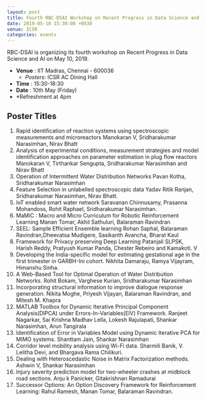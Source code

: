```yaml
---
layout: post
title: Fourth RBC-DSAI Workshop on Recent Progress in Data Science and AI
date: 2019-05-10 15:30:00 +0530
venue: ICSR
categories: events
---
```


RBC-DSAI is organizing its fourth workshop on Recent Progress in Data Science and AI on May 10, 2019.
<ul>
	<li>
		<b>Venue</b> : IIT Madras, Chennai - 600036
		<ul>
			<li> <i>Posters</i>: ICSR AC Dining Hall </li>
		</ul>
	</li>
	<li><b>Time</b> : 15:30-18:30</li>
	<li><b>Date</b> : 10th May (Friday)</li>
        <li>*Refreshment at 4pm</li>

</ul>


<h2 class="post-title text-center"> Poster Titles </h2>
<ol class="publications">
  <li> 
     <span class="pub-title">
        Rapid identification of reaction systems using spectroscopic measurements and microreactors
     </span>
     <span class="pub-authors">
       Manokaran V, Sridharakumar Narasimhan, Nirav Bhatt
     </span>
  </li>
  <li> 
     <span class="pub-title">
       Analysis of experimental conditions, measurement strategies and model identification approaches on parameter estimation in plug flow reactors
     </span>
     <span class="pub-authors">
      Manokaran V, Tirthankar Sengupta, Sridharakumar Narasimhan and Nirav Bhatt
     </span>
  </li>
  <li> 
     <span class="pub-title">
       Operation of Intermittent Water Distribution Networks
     </span>
     <span class="pub-authors">
      Pavan Kotha, Sridharakumar Narasimhan
     </span>
  </li>
  <li>
     <span class="pub-title">
       Feature Selection in unlabelled spectroscopic data
     </span>
     <span class="pub-authors">
      Yadav Ritik Ranjan, Sridharakumar Narasimhan,  Nirav Bhatt.
     </span>
  </li>
   <li> 
     <span class="pub-title">
       IoT enabled smart water network
     </span>
     <span class="pub-authors">
      Saravanan Chinnusamy, Prasanna Mohandoss, Rohit Raphael, Sridharakumar Narasimhan.
     </span>
  </li>
  <li> 
     <span class="pub-title">
       MaMiC : Macro and Micro Curriculum for Robotic Reinforcement Learning
     </span>
     <span class="pub-authors">
      Manan Tomar, Akhil Sathuluri, Balaraman Ravindran
     </span>
  </li>
  <li> 
     <span class="pub-title">
       SEEL: Sample Efficient Ensemble learning
     </span>
     <span class="pub-authors">
      Rohan Saphal, Balaraman Ravindran,Dheevatsa Mudigere, Sasikanth Avancha, Bharat Kaul 
     </span>
  </li>
  <li> 
     <span class="pub-title">
       Framework for Privacy preserving Deep Learning
     </span>
     <span class="pub-authors">
      Patanjali SLPSK, Harish Reddy, Pratyush Kumar Panda, Chester Rebeiro and Kamakoti. V
     </span>
  </li>
  <li> 
     <span class="pub-title">
       Developing the India-specific model for estimating gestational age in the first trimester in GARBH-Ini cohort.
     </span>
     <span class="pub-authors">
      Nikhita Damaraju, Ramya Vijayram, Himanshu Sinha.
     </span>
  </li>
  <li> 
     <span class="pub-title">
       A Web-Based Tool for Optimal Operation of Water Distribution Networks.
     </span>
     <span class="pub-authors">
      Rohit Bokam, Varghese Kurian, Sridharakumar Narasimhan
     </span>
  </li>
   <li> 
     <span class="pub-title">
       Incorporating structural information to improve dialogue response generation.
     </span>
     <span class="pub-authors">
      Nikita Moghe, Priyesh Vijayan, Balaraman Ravindran, and Mitesh M. Khapra
     </span>
  </li>
  <li> 
     <span class="pub-title">
       MATLAB Toolbox for Dynamic Iterative Principal Component Analysis(DIPCA) under Errors-In-Variables(EIV) Framework.
     </span>
     <span class="pub-authors">
      Ranjeet Nagarkar, Sai Krishna Madhav Lella, Lokesh Rajulapati, Shankar Narasimhan, Arun Tangirala
     </span>
  </li>
  <li> 
     <span class="pub-title">
       Identification of Error in Variables Model using Dynamic Iterative PCA for MIMO systems.
     </span>
     <span class="pub-authors">
      Shanttam Jain, Shankar Narasimhan
     </span>
  </li>
  <li> 
     <span class="pub-title">
       Corridor level mobility analysis using Wi-Fi data.
     </span>
     <span class="pub-authors">
      Sharmili Banik, V. Lelitha Devi, and Bhargava Rama Chilikuri.
     </span>
  </li>
  <li> 
     <span class="pub-title">
       Dealing with Heteroscedastic Noise in  Matrix Factorization methods.
     </span>
     <span class="pub-authors">
      Ashwin V, Shankar Narasimhan
     </span>
  </li>
  <li> 
     <span class="pub-title">
       Injury severity prediction model for two-wheeler crashes at midblock road sections.
     </span>
     <span class="pub-authors">
      Anju k Panicker, Gitakrishnan Ramadurai
     </span>
  </li>
  <li> 
     <span class="pub-title">
       Successor Options: An Option Discovery Framework for Reinforcement Learning:
     </span>
     <span class="pub-authors">
      Rahul Ramesh, Manan Tomar, Balaraman Ravindran.
     </span>
  </li>
 </ol>
<!--
<style>
body {
  font-family: Verdana, sans-serif;
 margin: 0;
}

* {
  box-sizing: border-box;
}

.row > .column {
  padding: 0 8px;
}

.row:after {
  content: "";
  display: table;
  clear: both;
}

.column {
  float: left;
  width: 25%;
}

/* The Modal (background) */
.modal {
  display: none;
  position: fixed;
  z-index: 1;
  padding-top: 100px;
  left: 0;
  top: 0;
  width: 100%;
  height: 100%;
  overflow: auto;
  background-color: black;
}

/* Modal Content */
.modal-content {
  position: relative;
  background-color: #fefefe;
  margin: auto;
  padding: 0;
  width: 90%;
  max-width: 1200px;
}

/* The Close Button */
.close {
  color: white;
  position: absolute;
  top: 10px;
  right: 25px;
  font-size: 35px;
  font-weight: bold;
}

.close:hover,
.close:focus {
  color: #999;
  text-decoration: none;
  cursor: pointer;
}

.mySlides {
  display: none;
}

.cursor {
  cursor: pointer
}

/* Next & previous buttons */
.prev,
.next {
  cursor: pointer;
  position: absolute;
  top: 50%;
  width: auto;
  padding: 16px;
  margin-top: -50px;
  color: white;
  font-weight: bold;
  font-size: 20px;
  transition: 0.6s ease;
  border-radius: 0 3px 3px 0;
  user-select: none;
  -webkit-user-select: none;
}

/* Position the "next button" to the right */
.next {
  right: 0;
  border-radius: 3px 0 0 3px;
}

/* On hover, add a black background color with a little bit see-through */
.prev:hover,
.next:hover {
  background-color: rgba(0, 0, 0, 0.8);
}

/* Number text (1/3 etc) */
.numbertext {
  color: #f2f2f2;
  font-size: 12px;
  padding: 8px 12px;
  position: absolute;
  top: 0;
}

img {
  margin-bottom: -4px;
}

.caption-container {
  text-align: center;
  background-color: black;
  padding: 2px 16px;
  color: white;
}

.demo {
  opacity: 0.6;
}

.active,
.demo:hover {
  opacity: 1;
}

img.hover-shadow {
  transition: 0.3s
}

.hover-shadow:hover {
  box-shadow: 0 4px 8px 0 rgba(0, 0, 0, 0.2), 0 6px 20px 0 rgba(0, 0, 0, 0.19)
}
</style>
<body>

<h2 style="text-align:center">Lightbox</h2>

<div class="row">
  <div class="column">
    <img src="/images/ws1.jpg" style="width:100%" onclick="openModal();currentSlide(1)" class="hover-shadow cursor">
  </div>
  <div class="column">
    <img src="/images/ws2.jpg" style="width:100%" onclick="openModal();currentSlide(2)" class="hover-shadow cursor">
  </div>
  <div class="column">
    <img src="/images/ws3.jpg" style="width:100%" onclick="openModal();currentSlide(3)" class="hover-shadow cursor">
  </div>
  <div class="column">
    <img src="/images/ws4.jpg" style="width:100%" onclick="openModal();currentSlide(4)" class="hover-shadow cursor">
  </div>
 <div class="column">
    <img src="/images/ws5.jpg" style="width:100%" onclick="openModal();currentSlide(4)" class="hover-shadow cursor">
  </div>
 <div class="column">
    <img src="/images/ws6.jpg" style="width:100%" onclick="openModal();currentSlide(4)" class="hover-shadow cursor">
  </div>
 <div class="column">
    <img src="/images/ws7.jpg" style="width:100%" onclick="openModal();currentSlide(4)" class="hover-shadow cursor">
  </div>
 <div class="column">
    <img src="/images/ws8.jpg" style="width:100%" onclick="openModal();currentSlide(4)" class="hover-shadow cursor">
  </div>
 <div class="column">
    <img src="/images/ws9.jpg" style="width:100%" onclick="openModal();currentSlide(4)" class="hover-shadow cursor">
  </div>
 <div class="column">
    <img src="/images/ws10.jpg" style="width:100%" onclick="openModal();currentSlide(4)" class="hover-shadow cursor">
  </div>
 <div class="column">
    <img src="/images/ws11.jpg" style="width:100%" onclick="openModal();currentSlide(4)" class="hover-shadow cursor">
  </div>
 <div class="column">
    <img src="/images/ws12.jpg" style="width:100%" onclick="openModal();currentSlide(4)" class="hover-shadow cursor">
  </div>
 <div class="column">
    <img src="/images/ws13.jpg" style="width:100%" onclick="openModal();currentSlide(4)" class="hover-shadow cursor">
  </div>
 <div class="column">
    <img src="/images/ws14.jpg" style="width:100%" onclick="openModal();currentSlide(4)" class="hover-shadow cursor">
  </div>
 <div class="column">
    <img src="/images/ws15.jpg" style="width:100%" onclick="openModal();currentSlide(4)" class="hover-shadow cursor">
  </div>
 <div class="column">
    <img src="/images/ws16.jpg" style="width:100%" onclick="openModal();currentSlide(4)" class="hover-shadow cursor">
  </div>
 <div class="column">
    <img src="/images/ws14.jpg" style="width:100%" onclick="openModal();currentSlide(4)" class="hover-shadow cursor">
  </div>
 <div class="column">
    <img src="/images/ws18.jpg" style="width:100%" onclick="openModal();currentSlide(4)" class="hover-shadow cursor">
  </div>
 <div class="column">
    <img src="/images/ws19.jpg" style="width:100%" onclick="openModal();currentSlide(4)" class="hover-shadow cursor">
  </div>
 <div class="column">
    <img src="/images/ws20.jpg" style="width:100%" onclick="openModal();currentSlide(4)" class="hover-shadow cursor">
  </div>
 <div class="column">
    <img src="/images/ws21.jpg" style="width:100%" onclick="openModal();currentSlide(4)" class="hover-shadow cursor">
  </div>
 <div class="column">
    <img src="/images/ws22.jpg" style="width:100%" onclick="openModal();currentSlide(4)" class="hover-shadow cursor">
  </div>
 <div class="column">
    <img src="/images/ws23.jpg" style="width:100%" onclick="openModal();currentSlide(4)" class="hover-shadow cursor">
  </div>
 <div class="column">
    <img src="/images/ws24.jpg" style="width:100%" onclick="openModal();currentSlide(4)" class="hover-shadow cursor">
  </div>
 <div class="column">
    <img src="/images/ws25.jpg" style="width:100%" onclick="openModal();currentSlide(4)" class="hover-shadow cursor">
  </div>
 <div class="column">
    <img src="/images/ws26.jpg" style="width:100%" onclick="openModal();currentSlide(4)" class="hover-shadow cursor">
  </div>
 <div class="column">
    <img src="/images/ws27.jpg" style="width:100%" onclick="openModal();currentSlide(4)" class="hover-shadow cursor">
  </div>
 <div class="column">
    <img src="/images/ws28.jpg" style="width:100%" onclick="openModal();currentSlide(4)" class="hover-shadow cursor">
  </div>
 <div class="column">
    <img src="/images/ws29.jpg" style="width:100%" onclick="openModal();currentSlide(4)" class="hover-shadow cursor">
  </div>
 <div class="column">
    <img src="/images/ws30.jpg" style="width:100%" onclick="openModal();currentSlide(4)" class="hover-shadow cursor">
  </div>
 <div class="column">
    <img src="/images/ws31.jpg" style="width:100%" onclick="openModal();currentSlide(4)" class="hover-shadow cursor">
  </div>
 <div class="column">
    <img src="/images/ws32.jpg" style="width:100%" onclick="openModal();currentSlide(4)" class="hover-shadow cursor">
  </div>
 <div class="column">
    <img src="/images/ws33.jpg" style="width:100%" onclick="openModal();currentSlide(4)" class="hover-shadow cursor">
  </div>
 <div class="column">
    <img src="/images/ws34.jpg" style="width:100%" onclick="openModal();currentSlide(4)" class="hover-shadow cursor">
  </div>
 <div class="column">
    <img src="/images/ws35.jpg" style="width:100%" onclick="openModal();currentSlide(4)" class="hover-shadow cursor">
  </div>
 <div class="column">
    <img src="/images/ws36.jpg" style="width:100%" onclick="openModal();currentSlide(4)" class="hover-shadow cursor">
  </div>
 <div class="column">
    <img src="/images/ws37.jpg" style="width:100%" onclick="openModal();currentSlide(4)" class="hover-shadow cursor">
  </div>
 <div class="column">
    <img src="/images/ws38.jpg" style="width:100%" onclick="openModal();currentSlide(4)" class="hover-shadow cursor">
  </div>
 <div class="column">
    <img src="/images/ws39.jpg" style="width:100%" onclick="openModal();currentSlide(4)" class="hover-shadow cursor">
  </div>
 <div class="column">
    <img src="/images/ws40.jpg" style="width:100%" onclick="openModal();currentSlide(4)" class="hover-shadow cursor">
  </div>
 <div class="column">
    <img src="/images/ws41.jpg" style="width:100%" onclick="openModal();currentSlide(4)" class="hover-shadow cursor">
  </div>
 <div class="column">
    <img src="/images/ws42.jpg" style="width:100%" onclick="openModal();currentSlide(4)" class="hover-shadow cursor">
  </div>
 <div class="column">
    <img src="/images/ws43.jpg" style="width:100%" onclick="openModal();currentSlide(4)" class="hover-shadow cursor">
  </div>
 <div class="column">
    <img src="/images/ws44.jpg" style="width:100%" onclick="openModal();currentSlide(4)" class="hover-shadow cursor">
  </div>
 <div class="column">
    <img src="/images/ws45.jpg" style="width:100%" onclick="openModal();currentSlide(4)" class="hover-shadow cursor">
  </div>
 <div class="column">
    <img src="/images/ws46.jpg" style="width:100%" onclick="openModal();currentSlide(4)" class="hover-shadow cursor">
  </div>
 <div class="column">
    <img src="/images/ws47.jpg" style="width:100%" onclick="openModal();currentSlide(4)" class="hover-shadow cursor">
  </div>
 <div class="column">
    <img src="/images/ws48.jpg" style="width:100%" onclick="openModal();currentSlide(4)" class="hover-shadow cursor">
  </div>
 <div class="column">
    <img src="/images/ws49.jpg" style="width:100%" onclick="openModal();currentSlide(4)" class="hover-shadow cursor">
  </div>
 <div class="column">
    <img src="/images/ws50.jpg" style="width:100%" onclick="openModal();currentSlide(4)" class="hover-shadow cursor">
  </div>
 <div class="column">
    <img src="/images/ws51.jpg" style="width:100%" onclick="openModal();currentSlide(4)" class="hover-shadow cursor">
  </div>
 <div class="column">
    <img src="/images/ws52.jpg" style="width:100%" onclick="openModal();currentSlide(4)" class="hover-shadow cursor">
  </div>
</div>

<div id="myModal" class="modal">
  <span class="close cursor" onclick="closeModal()">&times;</span>
  <div class="modal-content">

    <div class="mySlides">
      <div class="numbertext">1 / 52</div>
      <img src="/images/ws1.jpg" style="width:100%">
    </div>

    <div class="mySlides">
      <div class="numbertext">2 / 52</div>
      <img src="/images/ws2.jpg" style="width:100%">
    </div>

    <div class="mySlides">
      <div class="numbertext">3 / 52</div>
      <img src="/images/ws3.jpg" style="width:100%">
    </div>
    
    <div class="mySlides">
      <div class="numbertext">4 / 52</div>
      <img src="/images/ws4.jpg" style="width:100%">
    </div>
  <div class="mySlides">
      <div class="numbertext">5 / 52</div>
      <img src="/images/ws5.jpg" style="width:100%">
    </div>
  <div class="mySlides">
      <div class="numbertext">6 / 52</div>
      <img src="/images/ws6.jpg" style="width:100%">
    </div>
  <div class="mySlides">
      <div class="numbertext">7 / 52</div>
      <img src="/images/ws7.jpg" style="width:100%">
    </div>
  <div class="mySlides">
      <div class="numbertext">8 / 52</div>
      <img src="/images/ws8.jpg" style="width:100%">
    </div>
  <div class="mySlides">
      <div class="numbertext">9 / 52</div>
      <img src="/images/ws9.jpg" style="width:100%">
    </div>
  <div class="mySlides">
      <div class="numbertext">10 / 52</div>
      <img src="/images/ws10.jpg" style="width:100%">
    </div>
  <div class="mySlides">
      <div class="numbertext">11 / 52</div>
      <img src="/images/ws11.jpg" style="width:100%">
    </div>
  <div class="mySlides">
      <div class="numbertext">12 / 52</div>
      <img src="/images/ws12.jpg" style="width:100%">
    </div>
  <div class="mySlides">
      <div class="numbertext">13 / 52</div>
      <img src="/images/ws13.jpg" style="width:100%">
    </div>
  <div class="mySlides">
      <div class="numbertext">14 / 52</div>
      <img src="/images/ws14.jpg" style="width:100%">
    </div>
  <div class="mySlides">
      <div class="numbertext">15 / 52</div>
      <img src="/images/ws15.jpg" style="width:100%">
    </div>
  <div class="mySlides">
      <div class="numbertext">16 / 52</div>
      <img src="/images/ws16.jpg" style="width:100%">
    </div>
  <div class="mySlides">
      <div class="numbertext">17 / 52</div>
      <img src="/images/ws17.jpg" style="width:100%">
    </div>
  <div class="mySlides">
      <div class="numbertext">18 / 52</div>
      <img src="/images/ws18.jpg" style="width:100%">
    </div>
  <div class="mySlides">
      <div class="numbertext">19 / 52</div>
      <img src="/images/ws19.jpg" style="width:100%">
    </div>
  <div class="mySlides">
      <div class="numbertext">20 / 52</div>
      <img src="/images/ws20.jpg" style="width:100%">
    </div>
  <div class="mySlides">
      <div class="numbertext">21 / 52</div>
      <img src="/images/ws21.jpg" style="width:100%">
    </div>
  <div class="mySlides">
      <div class="numbertext">22 / 52</div>
      <img src="/images/ws22.jpg" style="width:100%">
    </div>
  <div class="mySlides">
      <div class="numbertext">23 / 52</div>
      <img src="/images/ws23.jpg" style="width:100%">
    </div>
  <div class="mySlides">
      <div class="numbertext">24 / 52</div>
      <img src="/images/ws24.jpg" style="width:100%">
    </div>
  <div class="mySlides">
      <div class="numbertext">25 / 52</div>
      <img src="/images/ws25.jpg" style="width:100%">
    </div>
  <div class="mySlides">
      <div class="numbertext">26 / 52</div>
      <img src="/images/ws26.jpg" style="width:100%">
    </div>
  <div class="mySlides">
      <div class="numbertext">27 / 52</div>
      <img src="/images/ws27.jpg" style="width:100%">
    </div>
  <div class="mySlides">
      <div class="numbertext">28 / 52</div>
      <img src="/images/ws28.jpg" style="width:100%">
    </div>
  <div class="mySlides">
      <div class="numbertext">29 / 52</div>
      <img src="/images/ws29.jpg" style="width:100%">
    </div>
  <div class="mySlides">
      <div class="numbertext">30 / 52</div>
      <img src="/images/ws30.jpg" style="width:100%">
    </div>
  <div class="mySlides">
      <div class="numbertext">31 / 52</div>
      <img src="/images/ws31.jpg" style="width:100%">
    </div>
  <div class="mySlides">
      <div class="numbertext">32 / 52</div>
      <img src="/images/ws32.jpg" style="width:100%">
    </div>
  <div class="mySlides">
      <div class="numbertext">33 / 52</div>
      <img src="/images/ws33.jpg" style="width:100%">
    </div>
  <div class="mySlides">
      <div class="numbertext">34 / 52</div>
      <img src="/images/ws34.jpg" style="width:100%">
    </div>
  <div class="mySlides">
      <div class="numbertext">35 / 52</div>
      <img src="/images/ws35.jpg" style="width:100%">
    </div>
  <div class="mySlides">
      <div class="numbertext">36 / 52</div>
      <img src="/images/ws36.jpg" style="width:100%">
    </div>
  <div class="mySlides">
      <div class="numbertext">37 / 52</div>
      <img src="/images/ws37.jpg" style="width:100%">
    </div>
  <div class="mySlides">
      <div class="numbertext">38 / 52</div>
      <img src="/images/ws38.jpg" style="width:100%">
    </div>
  <div class="mySlides">
      <div class="numbertext">39 / 52</div>
      <img src="/images/ws39.jpg" style="width:100%">
    </div>
  <div class="mySlides">
      <div class="numbertext">40 / 52</div>
      <img src="/images/ws40.jpg" style="width:100%">
    </div>
  <div class="mySlides">
      <div class="numbertext">41 / 52</div>
      <img src="/images/ws41.jpg" style="width:100%">
    </div>
  <div class="mySlides">
      <div class="numbertext">42 / 52</div>
      <img src="/images/ws42.jpg" style="width:100%">
    </div>
  <div class="mySlides">
      <div class="numbertext">43 / 52</div>
      <img src="/images/ws43.jpg" style="width:100%">
    </div>
  <div class="mySlides">
      <div class="numbertext">44 / 52</div>
      <img src="/images/ws44.jpg" style="width:100%">
    </div>
  <div class="mySlides">
      <div class="numbertext">45 / 52</div>
      <img src="/images/ws45.jpg" style="width:100%">
    </div>
  <div class="mySlides">
      <div class="numbertext">46 / 52</div>
      <img src="/images/ws46.jpg" style="width:100%">
    </div>
  <div class="mySlides">
      <div class="numbertext">47 / 52</div>
      <img src="/images/ws47.jpg" style="width:100%">
    </div>
  <div class="mySlides">
      <div class="numbertext">48 / 52</div>
      <img src="/images/ws48.jpg" style="width:100%">
    </div>
  <div class="mySlides">
      <div class="numbertext">49 / 52</div>
      <img src="/images/ws49.jpg" style="width:100%">
    </div>
  <div class="mySlides">
      <div class="numbertext">50 / 52</div>
      <img src="/images/ws50.jpg" style="width:100%">
    </div>
  <div class="mySlides">
      <div class="numbertext">51 / 52</div>
      <img src="/images/ws51.jpg" style="width:100%">
    </div>
  <div class="mySlides">
      <div class="numbertext">52 / 52</div>
      <img src="/images/ws52.jpg" style="width:100%">
    </div>

     <a class="prev" onclick="plusSlides(-1)">&#10094;</a>
    <a class="next" onclick="plusSlides(1)">&#10095;</a>

    <div class="caption-container">
      <p id="caption"></p>
    </div>


    <div class="column">
      <img class="demo cursor" src="/images/ws1.jpg" style="width:100%" onclick="currentSlide(1)" alt="Workshop Photograph">
    </div>
    <div class="column">
      <img class="demo cursor" src="/images/ws2.jpg" style="width:100%" onclick="currentSlide(2)" alt="Workshop Photograph">
    </div>
    <div class="column">
      <img class="demo cursor" src="/images/ws3.jpg" style="width:100%" onclick="currentSlide(3)" alt="Workshop Photograph">
    </div>
    <div class="column">
      <img class="demo cursor" src="/images/ws4.jpg" style="width:100%" onclick="currentSlide(4)" alt="Workshop Photograph">
    </div>
<div class="column">
      <img class="demo cursor" src="/images/ws5.jpg" style="width:100%" onclick="currentSlide(5)" alt="Workshop Photograph">
    </div>
<div class="column">
      <img class="demo cursor" src="/images/ws6.jpg" style="width:100%" onclick="currentSlide(6)" alt="Workshop Photograph">
    </div>
<div class="column">
      <img class="demo cursor" src="/images/ws7.jpg" style="width:100%" onclick="currentSlide(7)" alt="Workshop Photograph">
    </div>
<div class="column">
      <img class="demo cursor" src="/images/ws8.jpg" style="width:100%" onclick="currentSlide(8)" alt="Workshop Photograph">
    </div>
<div class="column">
      <img class="demo cursor" src="/images/ws9.jpg" style="width:100%" onclick="currentSlide(9)" alt="Workshop Photograph">
    </div>
<div class="column">
      <img class="demo cursor" src="/images/ws10.jpg" style="width:100%" onclick="currentSlide(10)" alt="Workshop Photograph">
    </div>
<div class="column">
      <img class="demo cursor" src="/images/ws11.jpg" style="width:100%" onclick="currentSlide(11)" alt="Workshop Photograph">
    </div>
<div class="column">
      <img class="demo cursor" src="/images/ws12.jpg" style="width:100%" onclick="currentSlide(12)" alt="Workshop Photograph">
    </div>
<div class="column">
      <img class="demo cursor" src="/images/ws13.jpg" style="width:100%" onclick="currentSlide(13)" alt="Workshop Photograph">
    </div>
<div class="column">
      <img class="demo cursor" src="/images/ws14.jpg" style="width:100%" onclick="currentSlide(14)" alt="Workshop Photograph">
    </div>
<div class="column">
      <img class="demo cursor" src="/images/ws15.jpg" style="width:100%" onclick="currentSlide(15)" alt="Workshop Photograph">
    </div>
<div class="column">
      <img class="demo cursor" src="/images/ws16.jpg" style="width:100%" onclick="currentSlide(16)" alt="Workshop Photograph">
    </div>
<div class="column">
      <img class="demo cursor" src="/images/ws17.jpg" style="width:100%" onclick="currentSlide(17)" alt="Workshop Photograph">
    </div>
<div class="column">
      <img class="demo cursor" src="/images/ws18.jpg" style="width:100%" onclick="currentSlide(18)" alt="Workshop Photograph">
    </div>
<div class="column">
      <img class="demo cursor" src="/images/ws19.jpg" style="width:100%" onclick="currentSlide(19)" alt="Workshop Photograph">
    </div>
<div class="column">
      <img class="demo cursor" src="/images/ws20.jpg" style="width:100%" onclick="currentSlide(20)" alt="Workshop Photograph">
    </div>
<div class="column">
      <img class="demo cursor" src="/images/ws21.jpg" style="width:100%" onclick="currentSlide(21)" alt="Workshop Photograph">
    </div>
<div class="column">
      <img class="demo cursor" src="/images/ws22.jpg" style="width:100%" onclick="currentSlide(22)" alt="Workshop Photograph">
    </div>
<div class="column">
      <img class="demo cursor" src="/images/ws23.jpg" style="width:100%" onclick="currentSlide(23)" alt="Workshop Photograph">
    </div>
<div class="column">
      <img class="demo cursor" src="/images/ws24.jpg" style="width:100%" onclick="currentSlide(24)" alt="Workshop Photograph">
    </div>
<div class="column">
      <img class="demo cursor" src="/images/ws25.jpg" style="width:100%" onclick="currentSlide(25)" alt="Workshop Photograph">
    </div>
<div class="column">
      <img class="demo cursor" src="/images/ws26.jpg" style="width:100%" onclick="currentSlide(26)" alt="Workshop Photograph">
    </div>
<div class="column">
      <img class="demo cursor" src="/images/ws27.jpg" style="width:100%" onclick="currentSlide(27)" alt="Workshop Photograph">
    </div>
<div class="column">
      <img class="demo cursor" src="/images/ws28.jpg" style="width:100%" onclick="currentSlide(28)" alt="Workshop Photograph">
    </div>
<div class="column">
      <img class="demo cursor" src="/images/ws29.jpg" style="width:100%" onclick="currentSlide(29)" alt="Workshop Photograph">
    </div>
<div class="column">
      <img class="demo cursor" src="/images/ws30.jpg" style="width:100%" onclick="currentSlide(30)" alt="Workshop Photograph">
    </div>
<div class="column">
      <img class="demo cursor" src="/images/ws31.jpg" style="width:100%" onclick="currentSlide(31)" alt="Workshop Photograph">
    </div>
<div class="column">
      <img class="demo cursor" src="/images/ws32.jpg" style="width:100%" onclick="currentSlide(32)" alt="Workshop Photograph">
    </div>
<div class="column">
      <img class="demo cursor" src="/images/ws33.jpg" style="width:100%" onclick="currentSlide(33)" alt="Workshop Photograph">
    </div>
<div class="column">
      <img class="demo cursor" src="/images/ws34.jpg" style="width:100%" onclick="currentSlide(34)" alt="Workshop Photograph">
    </div>
<div class="column">
      <img class="demo cursor" src="/images/ws35.jpg" style="width:100%" onclick="currentSlide(35)" alt="Workshop Photograph">
    </div>
<div class="column">
      <img class="demo cursor" src="/images/ws36.jpg" style="width:100%" onclick="currentSlide(36)" alt="Workshop Photograph">
    </div>
<div class="column">
      <img class="demo cursor" src="/images/ws37.jpg" style="width:100%" onclick="currentSlide(37)" alt="Workshop Photograph">
    </div>
<div class="column">
      <img class="demo cursor" src="/images/ws38.jpg" style="width:100%" onclick="currentSlide(38)" alt="Workshop Photograph">
    </div>
<div class="column">
      <img class="demo cursor" src="/images/ws39.jpg" style="width:100%" onclick="currentSlide(39)" alt="Workshop Photograph">
    </div>
<div class="column">
      <img class="demo cursor" src="/images/ws40.jpg" style="width:100%" onclick="currentSlide(40)" alt="Workshop Photograph">
    </div>
<div class="column">
      <img class="demo cursor" src="/images/ws41.jpg" style="width:100%" onclick="currentSlide(41)" alt="Workshop Photograph">
    </div>
<div class="column">
      <img class="demo cursor" src="/images/ws42.jpg" style="width:100%" onclick="currentSlide(42)" alt="Workshop Photograph">
    </div>
<div class="column">
      <img class="demo cursor" src="/images/ws43.jpg" style="width:100%" onclick="currentSlide(43)" alt="Workshop Photograph">
    </div>
<div class="column">
      <img class="demo cursor" src="/images/ws44.jpg" style="width:100%" onclick="currentSlide(44)" alt="Workshop Photograph">
    </div>
<div class="column">
      <img class="demo cursor" src="/images/ws45.jpg" style="width:100%" onclick="currentSlide(45)" alt="Workshop Photograph">
    </div>
<div class="column">
      <img class="demo cursor" src="/images/ws46.jpg" style="width:100%" onclick="currentSlide(46)" alt="Workshop Photograph">
    </div>
<div class="column">
      <img class="demo cursor" src="/images/ws47.jpg" style="width:100%" onclick="currentSlide(47)" alt="Workshop Photograph">
    </div>
<div class="column">
      <img class="demo cursor" src="/images/ws48.jpg" style="width:100%" onclick="currentSlide(48)" alt="Workshop Photograph">
    </div>
<div class="column">
      <img class="demo cursor" src="/images/ws49.jpg" style="width:100%" onclick="currentSlide(49)" alt="Workshop Photograph">
    </div>
<div class="column">
      <img class="demo cursor" src="/images/ws50.jpg" style="width:100%" onclick="currentSlide(50)" alt="Workshop Photograph">
    </div>
<div class="column">
      <img class="demo cursor" src="/images/ws51.jpg" style="width:100%" onclick="currentSlide(51)" alt="Workshop Photograph">
    </div>
<div class="column">
      <img class="demo cursor" src="/images/ws52.jpg" style="width:100%" onclick="currentSlide(52)" alt="Workshop Photograph">
    </div>
 </div>
</div>

<script>
function openModal() {
  document.getElementById('myModal').style.display = "block";
}

function closeModal() {
  document.getElementById('myModal').style.display = "none";
}

var slideIndex = 1;
showSlides(slideIndex);

function plusSlides(n) {
  showSlides(slideIndex += n);
}

function currentSlide(n) {
  showSlides(slideIndex = n);
}

function showSlides(n) {
  var i;
  var slides = document.getElementsByClassName("mySlides");
  var dots = document.getElementsByClassName("demo");
  var captionText = document.getElementById("caption");
  if (n > slides.length) {slideIndex = 1}
  if (n < 1) {slideIndex = slides.length}
  for (i = 0; i < slides.length; i++) {
      slides[i].style.display = "none";
  }
  for (i = 0; i < dots.length; i++) {
      dots[i].className = dots[i].className.replace(" active", "");
  }
  slides[slideIndex-1].style.display = "block";
  dots[slideIndex-1].className += " active";
  captionText.innerHTML = dots[slideIndex-1].alt;
}
</script>
    
</body>


-->
